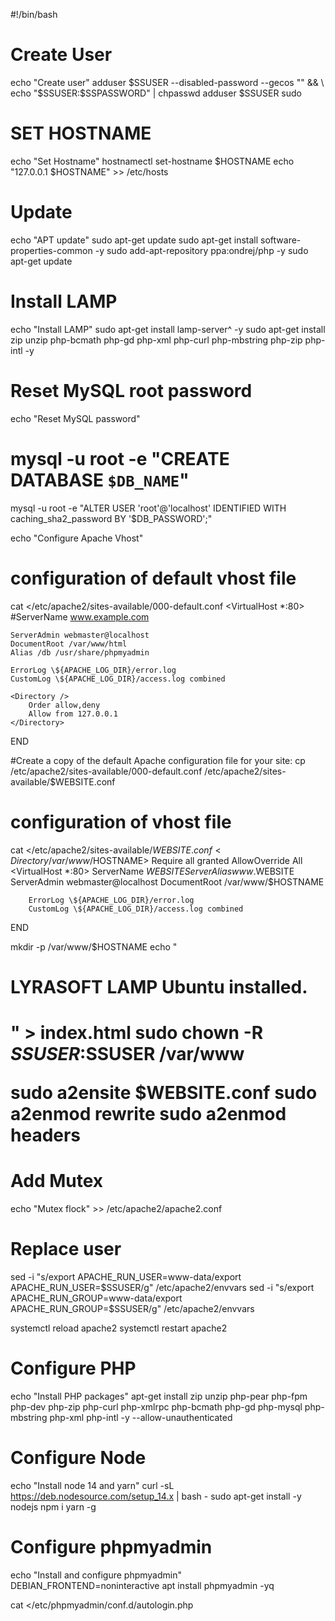 #!/bin/bash

# Create User
echo "Create user"
adduser $SSUSER --disabled-password --gecos "" && \
echo "$SSUSER:$SSPASSWORD" | chpasswd
adduser $SSUSER sudo

# SET HOSTNAME   
echo "Set Hostname"
hostnamectl set-hostname $HOSTNAME
echo "127.0.0.1   $HOSTNAME" >> /etc/hosts

# Update
echo "APT update"
sudo apt-get update
sudo apt-get install software-properties-common -y
sudo add-apt-repository ppa:ondrej/php -y
sudo apt-get update

# Install LAMP
echo "Install LAMP"
sudo apt-get install lamp-server^ -y
sudo apt-get install zip unzip php-bcmath php-gd php-xml php-curl php-mbstring php-zip php-intl  -y

# Reset MySQL root password
echo "Reset MySQL password"
# mysql -u root -e "CREATE DATABASE `$DB_NAME`"
mysql -u root -e "ALTER USER 'root'@'localhost' IDENTIFIED WITH caching_sha2_password BY '$DB_PASSWORD';"

echo "Configure Apache Vhost"

# configuration of default vhost file
cat <<END >/etc/apache2/sites-available/000-default.conf
<VirtualHost *:80>
    #ServerName www.example.com

    ServerAdmin webmaster@localhost
    DocumentRoot /var/www/html
    Alias /db /usr/share/phpmyadmin

    ErrorLog \${APACHE_LOG_DIR}/error.log
    CustomLog \${APACHE_LOG_DIR}/access.log combined

    <Directory />
        Order allow,deny
        Allow from 127.0.0.1
    </Directory>
</VirtualHost>
END

#Create a copy of the default Apache configuration file for your site:
cp /etc/apache2/sites-available/000-default.conf /etc/apache2/sites-available/$WEBSITE.conf

# configuration of vhost file
cat <<END >/etc/apache2/sites-available/$WEBSITE.conf
<Directory /var/www/$HOSTNAME>
    Require all granted
    AllowOverride All
</Directory>
<VirtualHost *:80>
        ServerName $WEBSITE
        ServerAlias www.$WEBSITE
        ServerAdmin webmaster@localhost
        DocumentRoot /var/www/$HOSTNAME
        
        ErrorLog \${APACHE_LOG_DIR}/error.log
        CustomLog \${APACHE_LOG_DIR}/access.log combined
</VirtualHost>
END

mkdir -p /var/www/$HOSTNAME
echo "<h1>LYRASOFT LAMP Ubuntu installed.<h1/></html>" > index.html
sudo chown -R $SSUSER:$SSUSER /var/www

sudo a2ensite $WEBSITE.conf
sudo a2enmod rewrite
sudo a2enmod headers

# Add Mutex
echo "Mutex flock" >> /etc/apache2/apache2.conf

# Replace user
sed -i "s/export APACHE_RUN_USER=www-data/export APACHE_RUN_USER=$SSUSER/g" /etc/apache2/envvars
sed -i "s/export APACHE_RUN_GROUP=www-data/export APACHE_RUN_GROUP=$SSUSER/g" /etc/apache2/envvars

systemctl reload apache2
systemctl restart apache2

# Configure PHP
echo "Install PHP packages"
apt-get install zip unzip php-pear php-fpm php-dev php-zip php-curl php-xmlrpc php-bcmath php-gd php-mysql php-mbstring php-xml php-intl -y --allow-unauthenticated

# Configure Node
echo "Install node 14 and yarn"
curl -sL https://deb.nodesource.com/setup_14.x | bash -
sudo apt-get install -y nodejs
npm i yarn -g

# Configure phpmyadmin
echo "Install and configure phpmyadmin"
DEBIAN_FRONTEND=noninteractive apt install phpmyadmin -yq

cat <<END >/etc/phpmyadmin/conf.d/autologin.php
<?php
\$cfg['Servers'][\$i]['auth_type'] = 'config';
\$cfg['Servers'][\$i]['user'] = 'root';
\$cfg['Servers'][\$i]['password'] = '$DB_PASSWORD';
END

# Configure Composer
echo "Install Composer"
wget https://raw.githubusercontent.com/composer/getcomposer.org/76a7060ccb93902cd7576b67264ad91c8a2700e2/web/installer -O - -q | php -- --quiet
mv composer.phar /usr/local/bin/composer

echo "Install Complete!"
